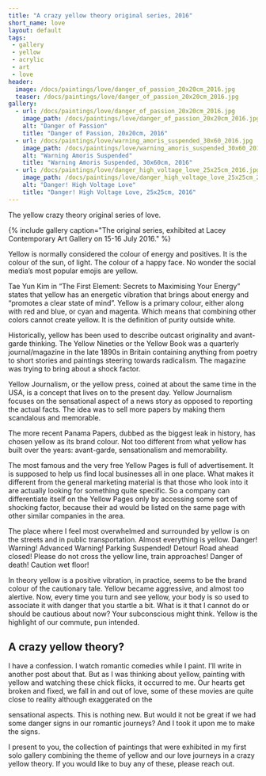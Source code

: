 ```yaml
---
title: "A crazy yellow theory original series, 2016"
short_name: love
layout: default
tags:
 - gallery
 - yellow
 - acrylic
 - art
 - love
header:
  image: /docs/paintings/love/danger_of_passion_20x20cm_2016.jpg
  teaser: /docs/paintings/love/danger_of_passion_20x20cm_2016.jpg
gallery:
  - url: /docs/paintings/love/danger_of_passion_20x20cm_2016.jpg
    image_path: /docs/paintings/love/danger_of_passion_20x20cm_2016.jpg
    alt: "Danger of Passion"
    title: "Danger of Passion, 20x20cm, 2016"
  - url: /docs/paintings/love/warning_amoris_suspended_30x60_2016.jpg
    image_path: /docs/paintings/love/warning_amoris_suspended_30x60_2016.jpg
    alt: "Warning Amoris Suspended"
    title: "Warning Amoris Suspended, 30x60cm, 2016"
  - url: /docs/paintings/love/danger_high_voltage_love_25x25cm_2016.jpg
    image_path: /docs/paintings/love/danger_high_voltage_love_25x25cm_2016.jpg
    alt: "Danger! High Voltage Love"
    title: "Danger! High Voltage Love, 25x25cm, 2016"  
---
```


The yellow crazy theory original series of love. 

{% include gallery caption="The original series, exhibited at Lacey Contemporary Art Gallery on 15-16 July 2016." %}

Yellow is normally considered the colour of energy and positives. It is the colour of the sun, of light. The colour of a happy face. No wonder the social media’s most popular emojis are yellow.

Tae Yun Kim in “The First Element: Secrets to Maximising Your Energy” states that yellow has an energetic vibration that brings about energy and “promotes a clear state of mind”.
Yellow is a primary colour, either along with red and blue, or cyan and magenta. Which means that combining other colors cannot create yellow. It is the definition of purity outside white.

Historically, yellow has been used to describe outcast originality and avant-garde thinking. The Yellow Nineties or the Yellow Book was a quarterly journal/magazine in the late 1890s in Britain containing anything from poetry to short stories and paintings steering towards radicalism. The magazine was trying to bring about a shock factor.

Yellow Journalism, or the yellow press, coined at about the same time in the USA, is a concept that lives on to the present day. Yellow Journalism focuses on the sensational aspect of a news story as opposed to reporting the actual facts. The idea was to sell more papers by making them scandalous and memorable.

The more recent Panama Papers, dubbed as the biggest leak in history, has chosen yellow as its brand colour. Not too different from what yellow has built over the years: avant-garde, sensationalism and memorability.

The most famous and the very free Yellow Pages is full of advertisement. It is supposed to help us find local businesses all in one place. What makes it different from the general marketing material is that those who look into it are actually looking for something quite specific. So a company can differentiate itself on the Yellow Pages only by accessing some sort of shocking factor, because their ad would be listed on the same page with other similar companies in the area.

The place where I feel most overwhelmed and surrounded by yellow is on the streets and in public transportation. Almost everything is yellow. Danger! Warning! Advanced Warning! Parking Suspended! Detour! Road ahead closed! Please do not cross the yellow line, train approaches! Danger of death! Caution wet floor!

In theory yellow is a positive vibration, in practice, seems to be the brand colour of the cautionary tale. Yellow became aggressive, and almost too alertive. Now, every time you turn and see yellow, your body is so used to associate it with danger that you startle a bit. What is it that I cannot do or should be cautious about now? Your subconscious might think. Yellow is the highlight of our commute, pun intended.

## A crazy yellow theory?

I have a confession. I watch romantic comedies while I paint. I’ll write in another post about that. But as I was thinking about yellow, painting with yellow and watching these chick flicks, it occurred to me. Our hearts get broken and fixed, we fall in and out of love, some of these movies are quite close to reality although exaggerated on the

sensational aspects. This is nothing new. But would it not be great if we had some danger signs in our romantic journeys? And I took it upon me to make the signs.

I present to you, the collection of paintings that were exhibited in my first solo gallery combining the theme of yellow and our love journeys in a crazy yellow theory. If you would like to buy any of these, please reach out.
